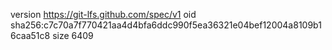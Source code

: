 version https://git-lfs.github.com/spec/v1
oid sha256:c7c70a7f770421aa4d4bfa6ddc990f5ea36321e04bef12004a8109b16caa51c8
size 6409
